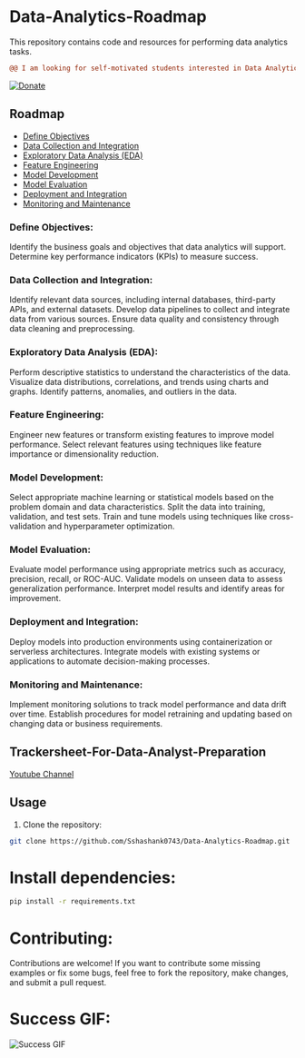 # Data-Analytics-Roadmap

This repository contains code and resources for performing data analytics tasks.

```diff
@@ I am looking for self-motivated students interested in Data Analytics at different levels! @@
```

[![Donate](https://www.paypalobjects.com/en_US/i/btn/btn_donate_SM.gif)](https://www.buymeacoffee.com/shashankshukla)

## Roadmap

- [Define Objectives](#define-objectives)
- [Data Collection and Integration](#data-collection-and-integration)
- [Exploratory Data Analysis (EDA)](#exploratory-data-analysis-eda)
- [Feature Engineering](#feature-engineering)
- [Model Development](#model-development)
- [Model Evaluation](#model-evaluation)
- [Deployment and Integration](#deployment-and-integration)
- [Monitoring and Maintenance](#monitoring-and-maintenance)


### Define Objectives:
Identify the business goals and objectives that data analytics will support.
Determine key performance indicators (KPIs) to measure success.


### Data Collection and Integration:
Identify relevant data sources, including internal databases, third-party APIs, and external datasets.
Develop data pipelines to collect and integrate data from various sources.
Ensure data quality and consistency through data cleaning and preprocessing.


### Exploratory Data Analysis (EDA):

Perform descriptive statistics to understand the characteristics of the data.
Visualize data distributions, correlations, and trends using charts and graphs.
Identify patterns, anomalies, and outliers in the data.


### Feature Engineering:

Engineer new features or transform existing features to improve model performance.
Select relevant features using techniques like feature importance or dimensionality reduction.


### Model Development:

Select appropriate machine learning or statistical models based on the problem domain and data characteristics.
Split the data into training, validation, and test sets.
Train and tune models using techniques like cross-validation and hyperparameter optimization.


### Model Evaluation:

Evaluate model performance using appropriate metrics such as accuracy, precision, recall, or ROC-AUC.
Validate models on unseen data to assess generalization performance.
Interpret model results and identify areas for improvement.


### Deployment and Integration:

Deploy models into production environments using containerization or serverless architectures.
Integrate models with existing systems or applications to automate decision-making processes.


### Monitoring and Maintenance:

Implement monitoring solutions to track model performance and data drift over time.
Establish procedures for model retraining and updating based on changing data or business requirements.


## Trackersheet-For-Data-Analyst-Preparation

[Youtube Channel](https://www.youtube.com/watch?v=yVlMaynpaO8&t=3s)


## Usage

1. Clone the repository:

```bash
git clone https://github.com/Sshashank0743/Data-Analytics-Roadmap.git

```
# Install dependencies:
```bash
pip install -r requirements.txt
```

# Contributing:
Contributions are welcome! If you want to contribute some missing examples or fix some bugs, feel free to fork the repository, make changes, and submit a pull request.

# Success GIF:

![Success GIF](https://media.giphy.com/media/v1.Y2lkPTc5MGI3NjExYTB0eWt1a2lvbzg4bXZ2NjM4NzNqczY4MXMxcnFrbHBjMjZhcW50cyZlcD12MV9pbnRlcm5hbF9naWZfYnlfaWQmY3Q9Zw/HLoJUnVVvyJkcGgxsv/giphy.gif)



